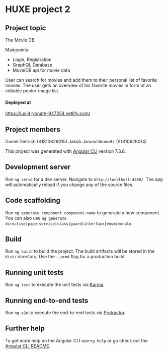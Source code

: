 # HUXE project 2

## Project topic
The Movie DB

Mainpoints:
- Login, Registration
- GraphQL Database
- MovieDB api for movie data

User can search for movies and add them to their personal list of favorite movies.
The user gets an overview of his favorite movies in form of an editable poster-image list.

#### Deployed at

https://lucid-yonath-947254.netlify.com/

## Project members
Daniel Dietrich (S1810629015)
Jakob Januschkowetz (S1810629014)

This project was generated with [Angular CLI](https://github.com/angular/angular-cli) version 7.3.8.

## Development server

Run `ng serve` for a dev server. Navigate to `http://localhost:4200/`. The app will automatically reload if you change any of the source files.

## Code scaffolding

Run `ng generate component component-name` to generate a new component. You can also use `ng generate directive|pipe|service|class|guard|interface|enum|module`.

## Build

Run `ng build` to build the project. The build artifacts will be stored in the `dist/` directory. Use the `--prod` flag for a production build.

## Running unit tests

Run `ng test` to execute the unit tests via [Karma](https://karma-runner.github.io).

## Running end-to-end tests

Run `ng e2e` to execute the end-to-end tests via [Protractor](http://www.protractortest.org/).

## Further help

To get more help on the Angular CLI use `ng help` or go check out the [Angular CLI README](https://github.com/angular/angular-cli/blob/master/README.md).

